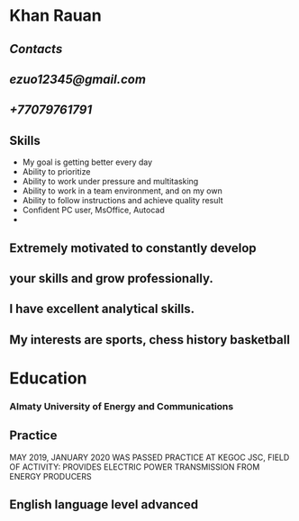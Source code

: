# Khan Rauan
## _Contacts_
## _ezuo12345@gmail.com_
## _+77079761791_

 ##  Skills

- My goal is getting better every day
- Ability to prioritize
- Ability to work under pressure and multitasking
- Ability to work in a team environment, and
on my own
- Ability to follow instructions and achieve
quality result
- Confident PC user, MsOffice, Autocad
- 
## Extremely motivated to constantly develop
## your skills and grow professionally.
## I have excellent analytical skills.
## My interests are sports, chess history basketball

# Education
### Almaty University of Energy and Communications

## Practice

MAY 2019, JANUARY 2020 WAS PASSED
PRACTICE AT KEGOC JSC,
FIELD OF ACTIVITY: PROVIDES
ELECTRIC POWER TRANSMISSION FROM
ENERGY PRODUCERS

## English language level advanced
